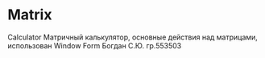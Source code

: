 # Matrix
Calculator
Матричный калькулятор, основные действия над матрицами, использован Window Form
Богдан С.Ю. гр.553503
